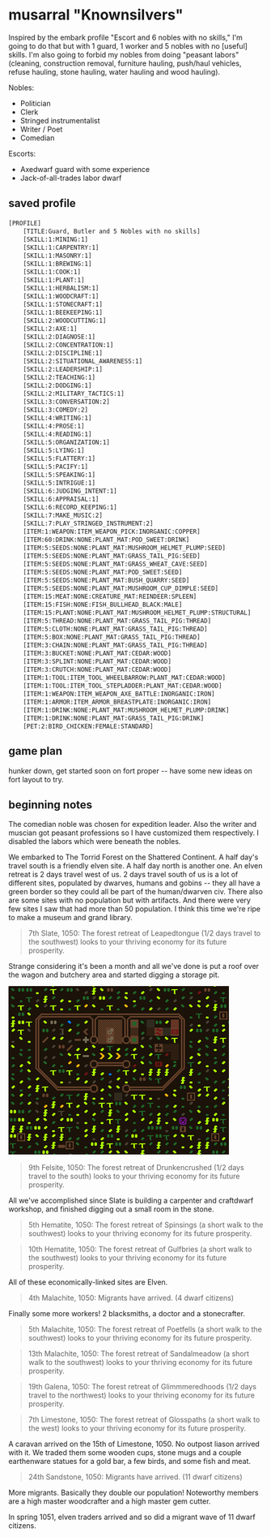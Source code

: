 # musarral "Knownsilvers"

Inspired by the embark profile "Escort and 6 nobles with no skills," I'm going to do that but with 
1 guard, 1 worker and 5 nobles with no [useful] skills. I'm also going to forbid my nobles from 
doing "peasant labors" (cleaning, construction removal, furniture hauling, push/haul vehicles, refuse
hauling, stone hauling, water hauling and wood hauling).

Nobles:

- Politician
- Clerk
- Stringed instrumentalist
- Writer / Poet
- Comedian

Escorts:

- Axedwarf guard with some experience
- Jack-of-all-trades labor dwarf

## saved profile

```
[PROFILE]
	[TITLE:Guard, Butler and 5 Nobles with no skills]
	[SKILL:1:MINING:1]
	[SKILL:1:CARPENTRY:1]
	[SKILL:1:MASONRY:1]
	[SKILL:1:BREWING:1]
	[SKILL:1:COOK:1]
	[SKILL:1:PLANT:1]
	[SKILL:1:HERBALISM:1]
	[SKILL:1:WOODCRAFT:1]
	[SKILL:1:STONECRAFT:1]
	[SKILL:1:BEEKEEPING:1]
	[SKILL:2:WOODCUTTING:1]
	[SKILL:2:AXE:1]
	[SKILL:2:DIAGNOSE:1]
	[SKILL:2:CONCENTRATION:1]
	[SKILL:2:DISCIPLINE:1]
	[SKILL:2:SITUATIONAL_AWARENESS:1]
	[SKILL:2:LEADERSHIP:1]
	[SKILL:2:TEACHING:1]
	[SKILL:2:DODGING:1]
	[SKILL:2:MILITARY_TACTICS:1]
	[SKILL:3:CONVERSATION:2]
	[SKILL:3:COMEDY:2]
	[SKILL:4:WRITING:1]
	[SKILL:4:PROSE:1]
	[SKILL:4:READING:1]
	[SKILL:5:ORGANIZATION:1]
	[SKILL:5:LYING:1]
	[SKILL:5:FLATTERY:1]
	[SKILL:5:PACIFY:1]
	[SKILL:5:SPEAKING:1]
	[SKILL:5:INTRIGUE:1]
	[SKILL:6:JUDGING_INTENT:1]
	[SKILL:6:APPRAISAL:1]
	[SKILL:6:RECORD_KEEPING:1]
	[SKILL:7:MAKE_MUSIC:2]
	[SKILL:7:PLAY_STRINGED_INSTRUMENT:2]
	[ITEM:1:WEAPON:ITEM_WEAPON_PICK:INORGANIC:COPPER]
	[ITEM:60:DRINK:NONE:PLANT_MAT:POD_SWEET:DRINK]
	[ITEM:5:SEEDS:NONE:PLANT_MAT:MUSHROOM_HELMET_PLUMP:SEED]
	[ITEM:5:SEEDS:NONE:PLANT_MAT:GRASS_TAIL_PIG:SEED]
	[ITEM:5:SEEDS:NONE:PLANT_MAT:GRASS_WHEAT_CAVE:SEED]
	[ITEM:5:SEEDS:NONE:PLANT_MAT:POD_SWEET:SEED]
	[ITEM:5:SEEDS:NONE:PLANT_MAT:BUSH_QUARRY:SEED]
	[ITEM:5:SEEDS:NONE:PLANT_MAT:MUSHROOM_CUP_DIMPLE:SEED]
	[ITEM:15:MEAT:NONE:CREATURE_MAT:REINDEER:SPLEEN]
	[ITEM:15:FISH:NONE:FISH_BULLHEAD_BLACK:MALE]
	[ITEM:15:PLANT:NONE:PLANT_MAT:MUSHROOM_HELMET_PLUMP:STRUCTURAL]
	[ITEM:5:THREAD:NONE:PLANT_MAT:GRASS_TAIL_PIG:THREAD]
	[ITEM:5:CLOTH:NONE:PLANT_MAT:GRASS_TAIL_PIG:THREAD]
	[ITEM:5:BOX:NONE:PLANT_MAT:GRASS_TAIL_PIG:THREAD]
	[ITEM:3:CHAIN:NONE:PLANT_MAT:GRASS_TAIL_PIG:THREAD]
	[ITEM:3:BUCKET:NONE:PLANT_MAT:CEDAR:WOOD]
	[ITEM:3:SPLINT:NONE:PLANT_MAT:CEDAR:WOOD]
	[ITEM:3:CRUTCH:NONE:PLANT_MAT:CEDAR:WOOD]
	[ITEM:1:TOOL:ITEM_TOOL_WHEELBARROW:PLANT_MAT:CEDAR:WOOD]
	[ITEM:1:TOOL:ITEM_TOOL_STEPLADDER:PLANT_MAT:CEDAR:WOOD]
	[ITEM:1:WEAPON:ITEM_WEAPON_AXE_BATTLE:INORGANIC:IRON]
	[ITEM:1:ARMOR:ITEM_ARMOR_BREASTPLATE:INORGANIC:IRON]
	[ITEM:1:DRINK:NONE:PLANT_MAT:MUSHROOM_HELMET_PLUMP:DRINK]
	[ITEM:1:DRINK:NONE:PLANT_MAT:GRASS_TAIL_PIG:DRINK]
	[PET:2:BIRD_CHICKEN:FEMALE:STANDARD]
```

## game plan

hunker down, get started soon on fort proper -- have some new ideas on fort layout to try.

## beginning notes

The comedian noble was chosen for expedition leader. Also the writer and muscian got
peasant professions so I have customized them respectively. I disabled the labors which
were beneath the nobles.

We embarked to The Torrid Forest on the Shattered Continent. A half day's travel south is a
friendly elven site. A half day north is another one. An elven retreat is 2 days travel west 
of us. 2 days travel south of us is a lot of different sites, populated by dwarves, humans 
and gobins -- they all have a green border so they could all be part of the human/dwarven civ.
There also are some sites with no population but with artifacts. And there were very few sites
I saw that had more than 50 population. I think this time we're ripe to make a museum and grand
library.

> 7th Slate, 1050: The forest retreat of Leapedtongue (1/2 days travel to the southwest) looks to
> your thriving economy for its future prosperity. 

Strange considering it's been a month and all we've done is put a roof over the wagon and butchery
area and started digging a storage pit.

![wagon and workshops](img/wagon-and-workshops.png)

> 9th Felsite, 1050: The forest retreat of Drunkencrushed (1/2 days travel to the south) looks to
> your thriving economy for its future prosperity. 

All we've accomplished since Slate is building a carpenter and craftdwarf workshop, and finished
digging out a small room in the stone.

> 5th Hematite, 1050: The forest retreat of Spinsings (a short walk to the southwest) looks to
> your thriving economy for its future prosperity. 

> 10th Hematite, 1050: The forest retreat of Gulfbries (a short walk to the southwest) looks to
> your thriving economy for its future prosperity. 

All of these economically-linked sites are Elven.

> 4th Malachite, 1050: Migrants have arrived. (4 dwarf citizens)

Finally some more workers! 2 blacksmiths, a doctor and a stonecrafter.

> 5th Malachite, 1050: The forest retreat of Poetfells (a short walk to the southwest) looks to
> your thriving economy for its future prosperity. 

> 13th Malachite, 1050: The forest retreat of Sandalmeadow (a short walk to the southwest) looks to
> your thriving economy for its future prosperity. 

> 19th Galena, 1050: The forest retreat of Glimmmeredhoods (1/2 days travel to the northwest) looks to
> your thriving economy for its future prosperity. 

> 7th Limestone, 1050: The forest retreat of Glosspaths (a short walk to the west) looks to
> your thriving economy for its future prosperity. 

A caravan arrived on the 15th of Limestone, 1050. No outpost liason arrived with it. We traded them
some wooden cups, stone mugs and a couple earthenware statues for a gold bar, a few birds, and some
fish and meat.

> 24th Sandstone, 1050: Migrants have arrived. (11 dwarf citizens)

More migrants. Basically they double our population! Noteworthy members are a high master woodcrafter and
a high master gem cutter.

In spring 1051, elven traders arrived and so did a migrant wave of 11 dwarf citizens.

